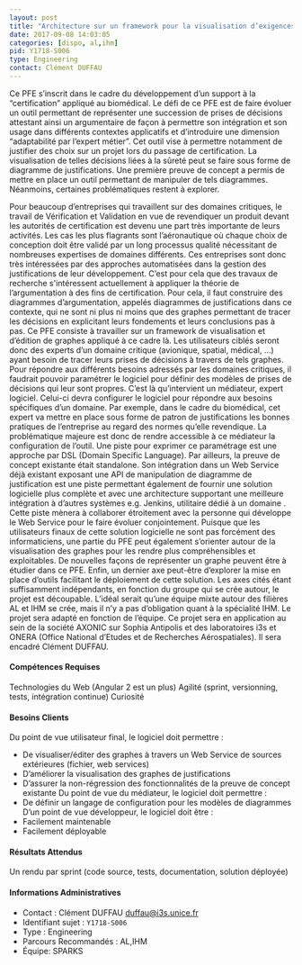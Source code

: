 ```yaml
---
layout: post
title: "Architecture sur un framework pour la visualisation d’exigences de justification : application au biomedical "
date: 2017-09-08 14:03:05
categories: [dispo, al,ihm]
pid: Y1718-S006
type: Engineering
contact: Clément DUFFAU
---
```

       
Ce PFE s’inscrit dans le cadre du développement d’un support à la “certification” appliqué au biomédical. Le défi de ce PFE est de faire évoluer un outil permettant de représenter une succession de prises de décisions attestant ainsi un argumentaire de façon à permettre son intégration et son usage dans différents contextes applicatifs et d’introduire une dimension “adaptabilité par l’expert métier”. Cet outil vise à permettre notamment de justifier des choix sur un projet lors du passage de certification. La visualisation de telles décisions liées à la sûreté peut se faire sous forme de diagramme de justifications. Une première preuve de concept a permis de mettre en place un outil permettant de manipuler de tels diagrammes. Néanmoins, certaines problématiques restent à explorer.

Pour beaucoup d’entreprises qui travaillent sur des domaines critiques, le travail de Vérification et Validation en vue de revendiquer un produit devant les autorités de certification est devenu une part très importante de leurs activités. Les cas les plus flagrants sont l’aéronautique où chaque choix de conception doit être validé par un long processus qualité nécessitant de nombreuses expertises de domaines différents. Ces entreprises sont donc très intéressées par des approches automatisées dans la gestion des justifications de leur développement. C’est pour cela que des travaux de recherche s'intéressent actuellement à appliquer la théorie de l’argumentation à des fins de certification. Pour cela, il faut construire des diagrammes d’argumentation, appelés diagrammes de justifications dans ce contexte, qui ne sont ni plus ni moins que des graphes permettant de tracer les décisions en explicitant leurs fondements et leurs conclusions pas à pas.
Ce PFE consiste à travailler sur un framework de visualisation et d’édition de graphes appliqué à ce cadre là. Les utilisateurs ciblés seront donc des experts d’un domaine critique (avionique, spatial, médical, ...) ayant besoin de tracer leurs prises de décisions à travers de tels graphes. Pour répondre aux différents besoins adressés par les domaines critiques, il faudrait pouvoir paramétrer le logiciel pour définir des modèles de prises de décisions qui leur sont propres. C’est là qu’intervient un médiateur, expert logiciel. Celui-ci devra configurer le logiciel pour répondre aux besoins spécifiques d’un domaine. Par exemple, dans le cadre du biomédical, cet expert va mettre en place sous forme de patron de justifications les bonnes pratiques de l’entreprise au regard des normes qu’elle revendique. La problématique majeure est donc de rendre accessible à ce médiateur la configuration de l’outil. Une piste pour exprimer ce paramétrage est une approche par DSL (Domain Specific Language). 
Par ailleurs, la preuve de concept existante était standalone. Son intégration dans un Web Service déjà existant exposant une API de manipulation de diagramme de justification est une piste permettant également de fournir une solution logicielle plus complète et avec une architecture supportant une meilleure intégration à d’autres systèmes e.g. Jenkins, utilitaire dédié à un domaine . Cette piste mènera à collaborer étroitement avec la personne qui développe le Web Service pour le faire évoluer conjointement. 
Puisque que les utilisateurs finaux de cette solution logicielle ne sont pas forcément des informaticiens, une partie du PFE peut également s’orienter autour de la visualisation des graphes pour les rendre plus compréhensibles et exploitables. De nouvelles façons de représenter un graphe peuvent être à étudier dans ce PFE. 
Enfin, un dernier axe peut-être d’explorer la mise en place d’outils facilitant le déploiement de cette solution.
Les axes cités étant suffisamment indépendants, en fonction du groupe qui se crée autour, le projet est découpable. L’idéal serait qu’une équipe mixte autour des filières AL et IHM se crée, mais il n’y a pas d’obligation quant à la spécialité IHM. Le projet sera adapté en fonction de l’équipe.
Ce projet sera en application au sein de la société AXONIC sur Sophia Antipolis et des laboratoires i3s et ONERA (Office National d’Etudes et de Recherches Aérospatiales). Il sera encadré Clément DUFFAU.


#### Compétences Requises
Technologies du Web (Angular 2 est un plus)
Agilité (sprint, versionning, tests, intégration continue)
Curiosité 



#### Besoins Clients
Du point de vue utilisateur final, le logiciel doit permettre :
- De visualiser/éditer des graphes à travers un Web Service de sources extérieures (fichier, web services)
- D’améliorer la visualisation des graphes de justifications 
- D’assurer la non-régression des fonctionnalités de la preuve de concept existante
Du point de vue du médiateur, le logiciel doit permettre :
- De définir un langage de configuration pour les modèles de diagrammes
D’un point de vue développeur, le logiciel doit être :
- Facilement maintenable
- Facilement déployable


#### Résultats Attendus
Un rendu par sprint (code source, tests, documentation, solution déployée)

     

#### Informations Administratives
  * Contact : Clément DUFFAU <duffau@i3s.unice.fr>
  * Identifiant sujet : `Y1718-S006`
  * Type : Engineering
  * Parcours Recommandés : AL,IHM
  * Équipe: SPARKS
     